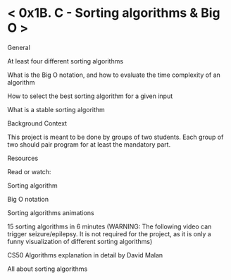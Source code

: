 < 0x1B. C - Sorting algorithms & Big O >
========================================
General

At least four different sorting algorithms

What is the Big O notation, and how to evaluate the time complexity of an algorithm

How to select the best sorting algorithm for a given input

What is a stable sorting algorithm

Background Context

This project is meant to be done by groups of two students. Each group of two should pair program for at least the mandatory part.

Resources

Read or watch:


Sorting algorithm

Big O notation

Sorting algorithms animations

15 sorting algorithms in 6 minutes (WARNING: The following video can trigger seizure/epilepsy. It is not required for the project, as it is only a funny visualization of different sorting algorithms)

CS50 Algorithms explanation in detail by David Malan

All about sorting algorithms

